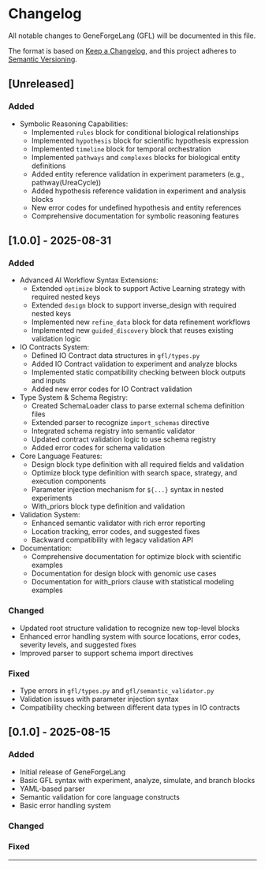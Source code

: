 # Changelog

All notable changes to GeneForgeLang (GFL) will be documented in this file.

The format is based on [Keep a Changelog](https://keepachangelog.com/en/1.0.0/),
and this project adheres to [Semantic Versioning](https://semver.org/spec/v2.0.0.html).

## [Unreleased]

### Added
- Symbolic Reasoning Capabilities:
  - Implemented `rules` block for conditional biological relationships
  - Implemented `hypothesis` block for scientific hypothesis expression
  - Implemented `timeline` block for temporal orchestration
  - Implemented `pathways` and `complexes` blocks for biological entity definitions
  - Added entity reference validation in experiment parameters (e.g., pathway(UreaCycle))
  - Added hypothesis reference validation in experiment and analysis blocks
  - New error codes for undefined hypothesis and entity references
  - Comprehensive documentation for symbolic reasoning features

## [1.0.0] - 2025-08-31

### Added
- Advanced AI Workflow Syntax Extensions:
  - Extended `optimize` block to support Active Learning strategy with required nested keys
  - Extended `design` block to support inverse_design with required nested keys
  - Implemented new `refine_data` block for data refinement workflows
  - Implemented new `guided_discovery` block that reuses existing validation logic
- IO Contracts System:
  - Defined IO Contract data structures in `gfl/types.py`
  - Added IO Contract validation to experiment and analyze blocks
  - Implemented static compatibility checking between block outputs and inputs
  - Added new error codes for IO Contract validation
- Type System & Schema Registry:
  - Created SchemaLoader class to parse external schema definition files
  - Extended parser to recognize `import_schemas` directive
  - Integrated schema registry into semantic validator
  - Updated contract validation logic to use schema registry
  - Added error codes for schema validation
- Core Language Features:
  - Design block type definition with all required fields and validation
  - Optimize block type definition with search space, strategy, and execution components
  - Parameter injection mechanism for `${...}` syntax in nested experiments
  - With_priors block type definition and validation
- Validation System:
  - Enhanced semantic validator with rich error reporting
  - Location tracking, error codes, and suggested fixes
  - Backward compatibility with legacy validation API
- Documentation:
  - Comprehensive documentation for optimize block with scientific examples
  - Documentation for design block with genomic use cases
  - Documentation for with_priors clause with statistical modeling examples

### Changed
- Updated root structure validation to recognize new top-level blocks
- Enhanced error handling system with source locations, error codes, severity levels, and suggested fixes
- Improved parser to support schema import directives

### Fixed
- Type errors in `gfl/types.py` and `gfl/semantic_validator.py`
- Validation issues with parameter injection syntax
- Compatibility checking between different data types in IO contracts

## [0.1.0] - 2025-08-15

### Added
- Initial release of GeneForgeLang
- Basic GFL syntax with experiment, analyze, simulate, and branch blocks
- YAML-based parser
- Semantic validation for core language constructs
- Basic error handling system

### Changed

### Fixed

---